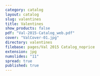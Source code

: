 ```yaml
---
category: catalog
layout: catalog
slug: valentines
title: Valentines
show_products: false
pdf: "Val-2015-Catalog_web.pdf"
cover: "ValCover-01.jpg"
directory: valentines
filebase: pages/Val 2015 Catalog_noprice
extension: jpg
numslides: "11"
spread: true
published: true
---
```


